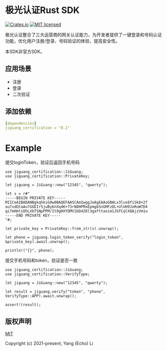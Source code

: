 # 极光认证Rust SDK

[![Crates.io][crates-badge]][crates-url]
[![MIT licensed][mit-badge]][mit-url]

[crates-badge]: https://img.shields.io/badge/crates-0.1-blue
[crates-url]: https://crates.io/crates/jiguang-certification
[mit-badge]: https://img.shields.io/badge/license-MIT-blue.svg
[mit-url]: https://opensource.org/licenses/MIT

极光认证整合了三大运营商的网关认证能力，为开发者提供了一键登录和号码认证功能，优化用户注册/登录、号码验证的体验，提高安全性。

本SDK非官方SDK。

## 应用场景
* 注册
* 登录
* 二次验证

## 添加依赖

```yaml
[dependencies]
jiguang_certification = "0.1"
```

# Example
提交loginToken，验证后返回手机号码
```rust, no_run
use jiguang_certification::JiGuang;
use jiguang_certification::PrivateKey;

let jiguang = JiGuang::new("12345", "qwerty");

let s = r#"
-----BEGIN PRIVATE KEY-----
MIICeAIBADANBgkqhkiG9w0BAQEFAASCAmIwggJeAgEAAoGBALx3lux8fiSk8+2f
au7sdQtaAu7GGEIr5juBy6nXq4K+73rN8HPMxEpmg6SnGMFzDL+UlUH9JoRuW7D4
qi7mHmtiOhLXbTSNpPPM/It9gHXYDMV1bD4Z6l3gafttaoim1JGfCqlXQAjzVm1u
-----END PRIVATE KEY-----
"#;

let private_key = PrivateKey::from_str(s).unwrap();

let phone = jiguang.login_token_verify("login_token", &private_key).await.unwrap();

println!("{}", phone);
```

提交手机号码和token，验证是否一致
```rust, no_run
use jiguang_certification::JiGuang;
use jiguang_certification::VerifyType;

let jiguang = JiGuang::new("12345", "qwerty");

let result = jiguang.verify("token", "phone", VerifyType::APP).await.unwrap();

assert!(result);
```

## 版权声明

[MIT](https://opensource.org/licenses/MIT)

Copyright (c) 2021-present, Yang (Echo) Li
